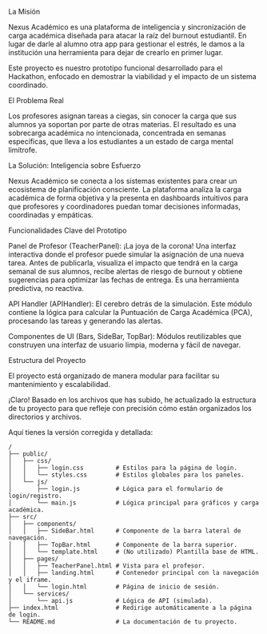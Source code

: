 

La Misión

Nexus Académico es una plataforma de inteligencia y sincronización de carga académica diseñada para atacar la raíz del burnout estudiantil. En lugar de darle al alumno otra app para gestionar el estrés, le damos a la institución una herramienta para dejar de crearlo en primer lugar.

Este proyecto es nuestro prototipo funcional desarrollado para el Hackathon, enfocado en demostrar la viabilidad y el impacto de un sistema coordinado.

El Problema Real

Los profesores asignan tareas a ciegas, sin conocer la carga que sus alumnos ya soportan por parte de otras materias. El resultado es una sobrecarga académica no intencionada, concentrada en semanas específicas, que lleva a los estudiantes a un estado de carga mental limítrofe.

La Solución: Inteligencia sobre Esfuerzo

Nexus Académico se conecta a los sistemas existentes para crear un ecosistema de planificación consciente. La plataforma analiza la carga académica de forma objetiva y la presenta en dashboards intuitivos para que profesores y coordinadores puedan tomar decisiones informadas, coordinadas y empáticas.

Funcionalidades Clave del Prototipo

Panel de Profesor (TeacherPanel): ¡La joya de la corona! Una interfaz interactiva donde el profesor puede simular la asignación de una nueva tarea. Antes de publicarla, visualiza el impacto que tendrá en la carga semanal de sus alumnos, recibe alertas de riesgo de burnout y obtiene sugerencias para optimizar las fechas de entrega. Es una herramienta predictiva, no reactiva.

API Handler (APIHandler): El cerebro detrás de la simulación. Este módulo contiene la lógica para calcular la Puntuación de Carga Académica (PCA), procesando las tareas y generando las alertas.

Componentes de UI (Bars, SideBar, TopBar): Módulos reutilizables que construyen una interfaz de usuario limpia, moderna y fácil de navegar.

Estructura del Proyecto

El proyecto está organizado de manera modular para facilitar su mantenimiento y escalabilidad.

¡Claro\! Basado en los archivos que has subido, he actualizado la estructura de tu proyecto para que refleje con precisión cómo están organizados los directorios y archivos.

Aquí tienes la versión corregida y detallada:

```
/
├── public/
│   ├── css/
│   │   ├── login.css         # Estilos para la página de login.
│   │   └── styles.css        # Estilos globales para los paneles.
│   └── js/
│       ├── login.js          # Lógica para el formulario de login/registro.
│       └── main.js           # Lógica principal para gráficos y carga académica.
├── src/
│   ├── components/
│   │   ├── SideBar.html      # Componente de la barra lateral de navegación.
│   │   ├── TopBar.html       # Componente de la barra superior.
│   │   └── template.html     # (No utilizado) Plantilla base de HTML.
│   ├── pages/
│   │   ├── TeacherPanel.html # Vista para el profesor.
│   │   ├── landing.html      # Contenedor principal con la navegación y el iframe.
│   │   └── login.html        # Página de inicio de sesión.
│   └── services/
│       └── api.js            # Lógica de API (simulada).
├── index.html                # Redirige automáticamente a la página de login.
└── README.md                 # La documentación de tu proyecto.

```